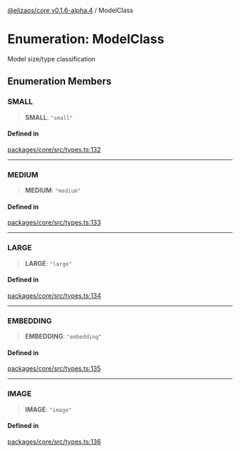[@elizaos/core v0.1.6-alpha.4](../index.md) / ModelClass

# Enumeration: ModelClass

Model size/type classification

## Enumeration Members

### SMALL

> **SMALL**: `"small"`

#### Defined in

[packages/core/src/types.ts:132](https://github.com/elizaos/eliza/blob/main/packages/core/src/types.ts#L132)

---

### MEDIUM

> **MEDIUM**: `"medium"`

#### Defined in

[packages/core/src/types.ts:133](https://github.com/elizaos/eliza/blob/main/packages/core/src/types.ts#L133)

---

### LARGE

> **LARGE**: `"large"`

#### Defined in

[packages/core/src/types.ts:134](https://github.com/elizaos/eliza/blob/main/packages/core/src/types.ts#L134)

---

### EMBEDDING

> **EMBEDDING**: `"embedding"`

#### Defined in

[packages/core/src/types.ts:135](https://github.com/elizaos/eliza/blob/main/packages/core/src/types.ts#L135)

---

### IMAGE

> **IMAGE**: `"image"`

#### Defined in

[packages/core/src/types.ts:136](https://github.com/elizaos/eliza/blob/main/packages/core/src/types.ts#L136)
